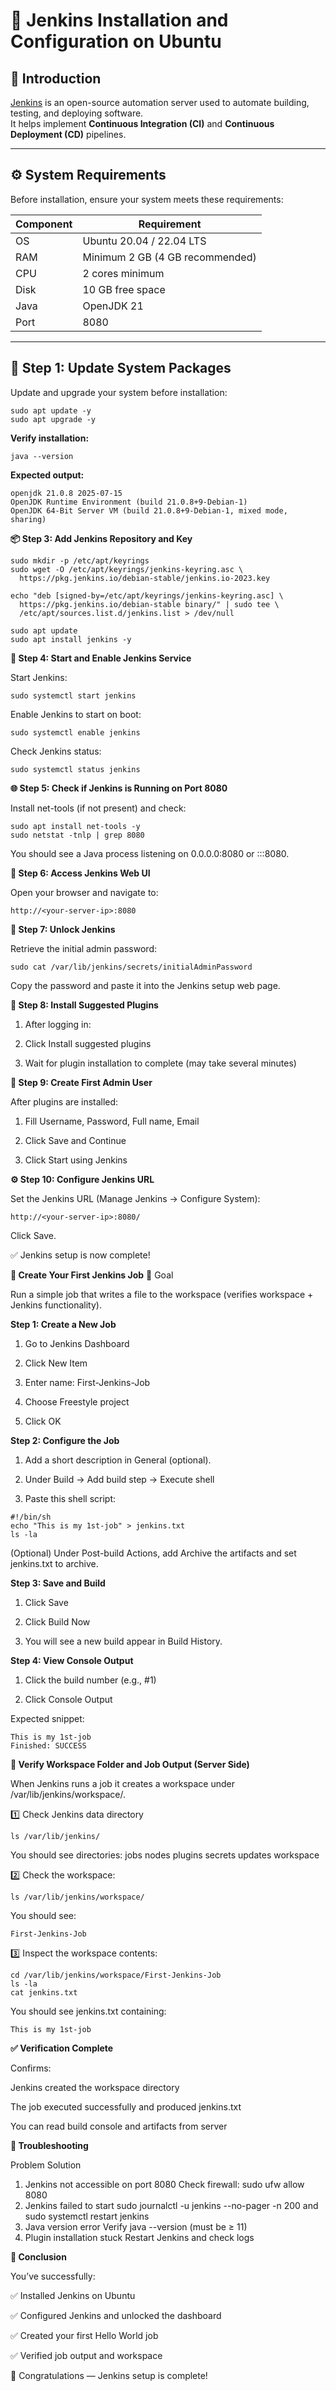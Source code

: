 # 📘 Jenkins Installation and Configuration on Ubuntu

## 🧩 Introduction

[Jenkins](https://www.jenkins.io/) is an open-source automation server used to automate building, testing, and deploying software.  
It helps implement **Continuous Integration (CI)** and **Continuous Deployment (CD)** pipelines.

---

## ⚙️ System Requirements

Before installation, ensure your system meets these requirements:

| Component | Requirement                     |
| ---------- | ------------------------------- |
| OS         | Ubuntu 20.04 / 22.04 LTS        |
| RAM        | Minimum 2 GB (4 GB recommended) |
| CPU        | 2 cores minimum                 |
| Disk       | 10 GB free space                |
| Java       | OpenJDK 21                      |
| Port       | 8080                            |

---

## 🚀 Step 1: Update System Packages

Update and upgrade your system before installation:

```
sudo apt update -y
sudo apt upgrade -y
```

**Verify installation:**

```
java --version
```

**Expected output:**
```
openjdk 21.0.8 2025-07-15
OpenJDK Runtime Environment (build 21.0.8+9-Debian-1)
OpenJDK 64-Bit Server VM (build 21.0.8+9-Debian-1, mixed mode, sharing)
```


**📦 Step 3: Add Jenkins Repository and Key**
```
sudo mkdir -p /etc/apt/keyrings
sudo wget -O /etc/apt/keyrings/jenkins-keyring.asc \
  https://pkg.jenkins.io/debian-stable/jenkins.io-2023.key

echo "deb [signed-by=/etc/apt/keyrings/jenkins-keyring.asc] \
  https://pkg.jenkins.io/debian-stable binary/" | sudo tee \
  /etc/apt/sources.list.d/jenkins.list > /dev/null

sudo apt update
sudo apt install jenkins -y
```

**🔄 Step 4: Start and Enable Jenkins Service**

Start Jenkins:
```
sudo systemctl start jenkins
```

Enable Jenkins to start on boot:
```
sudo systemctl enable jenkins
```

Check Jenkins status:
```
sudo systemctl status jenkins
```


**🌐 Step 5: Check if Jenkins is Running on Port 8080**

Install net-tools (if not present) and check:
```
sudo apt install net-tools -y
sudo netstat -tnlp | grep 8080
```

You should see a Java process listening on 0.0.0.0:8080 or :::8080.



**🧭 Step 6: Access Jenkins Web UI**

Open your browser and navigate to:
```
http://<your-server-ip>:8080
```

**🔑 Step 7: Unlock Jenkins**

Retrieve the initial admin password:
```
sudo cat /var/lib/jenkins/secrets/initialAdminPassword
```

Copy the password and paste it into the Jenkins setup web page.



**🧩 Step 8: Install Suggested Plugins**

1. After logging in:

2. Click Install suggested plugins

3. Wait for plugin installation to complete (may take several minutes)



**👤 Step 9: Create First Admin User**

After plugins are installed:

1. Fill Username, Password, Full name, Email

2. Click Save and Continue

3. Click Start using Jenkins



**⚙️ Step 10: Configure Jenkins URL**

Set the Jenkins URL (Manage Jenkins → Configure System):
```
http://<your-server-ip>:8080/
```

Click Save.

✅ Jenkins setup is now complete!




**🧱 Create Your First Jenkins Job**
🎯 Goal

Run a simple job that writes a file to the workspace (verifies workspace + Jenkins functionality).

**Step 1: Create a New Job**

1. Go to Jenkins Dashboard

2. Click New Item

3. Enter name: First-Jenkins-Job

4. Choose Freestyle project

5. Click OK

**Step 2: Configure the Job**

1. Add a short description in General (optional).

2. Under Build → Add build step → Execute shell

3. Paste this shell script:
```
#!/bin/sh
echo "This is my 1st-job" > jenkins.txt
ls -la
```

(Optional) Under Post-build Actions, add Archive the artifacts and set jenkins.txt to archive.

**Step 3: Save and Build**

1. Click Save

2. Click Build Now

3. You will see a new build appear in Build History.

**Step 4: View Console Output**

1. Click the build number (e.g., #1)

2. Click Console Output

Expected snippet:
```
This is my 1st-job
Finished: SUCCESS
```


**🧱 Verify Workspace Folder and Job Output (Server Side)**

When Jenkins runs a job it creates a workspace under /var/lib/jenkins/workspace/<job-name>.

1️⃣ Check Jenkins data directory
```
ls /var/lib/jenkins/
```

You should see directories: jobs nodes plugins secrets updates workspace

2️⃣ Check the workspace:
```
ls /var/lib/jenkins/workspace/
```

You should see:
```
First-Jenkins-Job
```

3️⃣ Inspect the workspace contents:
```
cd /var/lib/jenkins/workspace/First-Jenkins-Job
ls -la
cat jenkins.txt
```

You should see jenkins.txt containing:
```
This is my 1st-job
```


**✅ Verification Complete**

Confirms:

Jenkins created the workspace directory

The job executed successfully and produced jenkins.txt

You can read build console and artifacts from server


**🧰 Troubleshooting**

Problem	Solution

1. Jenkins not accessible on port 8080	Check firewall: sudo ufw allow 8080
2. Jenkins failed to start	sudo journalctl -u jenkins --no-pager -n 200 and sudo systemctl restart jenkins
3. Java version error	Verify java --version (must be ≥ 11)
4. Plugin installation stuck	Restart Jenkins and check logs



**🧾 Conclusion**

You’ve successfully:

✅ Installed Jenkins on Ubuntu

✅ Configured Jenkins and unlocked the dashboard

✅ Created your first Hello World job

✅ Verified job output and workspace

🎉 Congratulations — Jenkins setup is complete!
